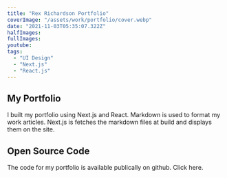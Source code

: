 ```yaml
---
title: "Rex Richardson Portfolio"
coverImage: "/assets/work/portfolio/cover.webp"
date: "2021-11-03T05:35:07.322Z"
halfImages:
fullImages:
youtube:
tags:
  - "UI Design"
  - "Next.js"
  - "React.js"
---
```


## My Portfolio

I built my portfolio using Next.js and React. Markdown is used to format my work articles. Next.js is fetches the markdown files at build and displays them on the site.

## Open Source Code

The code for my portfolio is available publically on github. Click here.

